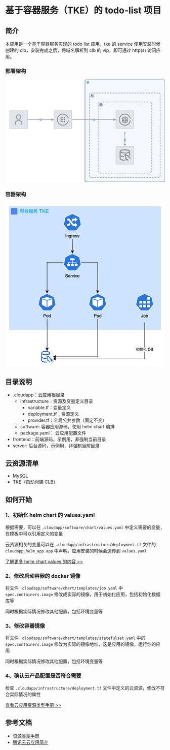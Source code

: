 # 基于容器服务（TKE）的 todo-list 项目


## 简介
本应用是一个基于容器服务实现的 todo list 应用，tke 的 service 使用安装时候创建的 clb，安装完成之后，将域名解析到 clb 的 vip，即可通过 http(s) 访问应用。

### 部署架构

![](./assets/deployment.svg)

### 容器架构
![](./assets/k8s.png)

## 目录说明
- .cloudapp：云应用根目录
  - infrastructure：资源及变量定义目录
    - variable.tf：变量定义
    - deployment.tf：资源定义
    - provider.tf：全局公共参数（固定不变）
  - software: 容器应用源码，使用 helm chart 编排
  - package.yaml： 云应用配置文件
- frontend：前端源码，示例用，非强制当前目录
- server: 后台源码，示例用，非强制当前目录

## 云资源清单
* MySQL
* TKE（自动创建 CLB）

## 如何开始

### 1、初始化 helm chart 的 values.yaml

根据需要，可以在 `.cloudapp/software/chart/values.yaml` 中定义需要的变量，在模板中可以引用定义的变量

云资源相关的变量可以在 `.cloudapp/infrastructure/deployment.tf` 文件的 `cloudapp_helm_app.app` 中声明，应用安装的时候会透传到 `values.yaml`

[了解更多 helm chart values 的内容 >>](https://helm.sh/docs/chart_template_guide/values_files/)

### 2、修改启动容器的 docker 镜像

将文件 `.cloudapp/software/chart/templates/job.yaml` 中 `spec.containers.image` 修改成实际的镜像，用于初始化应用，包括初始化数据库等

同时根据实际情况修改其他配置，包括环境变量等

### 3、修改容器镜像

将文件 `.cloudapp/software/chart/templates/statefulset.yaml` 中的 `spec.containers.image` 修改为实际的镜像地址，这是应用的镜像，运行你的应用

同时根据实际情况修改其他配置，包括环境变量等

### 4、确认云产品配置是否符合需要

检查 `.cloudapp/infrastructure/deployment.tf` 文件中定义的云资源，修改不符合实际情况的属性

[查看云应用资源类型手册 >>](https://cloud.tencent.com/document/product/1689/90938)

## 参考文档
- [资源类型手册](https://cloud.tencent.com/document/product/1689/90938)
- [腾讯云云应用简介](https://cloud.tencent.com/document/product/1689/87047)
